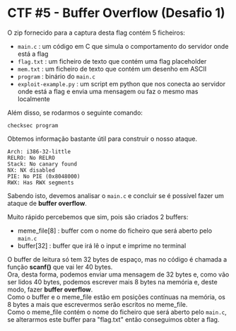 # CTF #5 - Buffer Overflow (Desafio 1)

O zip fornecido para a captura desta flag contém 5 ficheiros:


- `main.c` : um código em C que simula o comportamento do servidor onde está a flag
- `flag.txt` : um ficheiro de texto que contém uma flag placeholder
- `mem.txt` : um ficheiro de texto que contém um desenho em ASCII
- `program` : binário do `main.c` 
- `exploit-example.py` : um script em python que nos conecta ao servidor onde está a flag e envia uma mensagem ou faz o mesmo mas localmente

Além disso, se rodarmos o seguinte comando: 

```
checksec program 
```

Obtemos informação bastante útil para construir o nosso ataque.

```
Arch: i386-32-little
RELRO: No RELRO
Stack: No canary found
NX: NX disabled
PIE: No PIE (0x8048000)
RWX: Has RWX segments
```

Sabendo isto, devemos analisar o `main.c` e concluir se é possível fazer um ataque de **buffer overflow**.

Muito rápido percebemos que sim, pois são criados 2 buffers:

- meme_file[8] : buffer com o nome do ficheiro que será aberto pelo `main.c`
- buffer[32] : buffer que irá lê o input e imprime no terminal

O buffer de leitura só tem 32 bytes de espaço, mas no código é chamada a função **scanf()** que vai ler 40 bytes.<br>
Ora, desta forma, podemos enviar uma mensagem de 32 bytes e, como vão ser lidos 40 bytes, podemos escrever mais 8 bytes na memória e, deste modo, fazer **buffer overflow**.<br>
Como o buffer e o meme_file estão em posições contínuas na memória, os 8 bytes a mais que escrevermos serão escritos no meme_file.<br>
Como o meme_file contém o nome do ficheiro que será aberto pelo `main.c`, se alterarmos este buffer para "flag.txt" então conseguimos obter a flag. 


